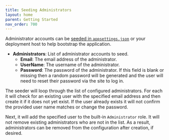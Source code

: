 ```yaml
---
title: Seeding Administrators
layout: home
parent: Getting Started
nav_order: 700
---
```


Administrator accounts can be [seeded in `appsettings.json`](./application-configuration) or your deployment host to help bootstrap the application.

- **Administrators**: List of administrator accounts to seed.
  - **Email**: The email address of the administrator.
  - **UserName**: The username of the administrator.
  - **Password**: The password of the administrator. If this field is blank or missing then a random password will be generated and the user will need to reset their password via the site to log in.

The seeder will loop through the list of configured administrators. For each it will check for an existing user with the specified email address and then create it if it does not yet exist. If the user already exists it will not confirm the provided user name matches or change the password.

Next, it will add the specified user to the built-in `Administrator` role. It will not remove existing administrators who are not in the list. As a result, administrators can be removed from the configuration after creation, if desired.
